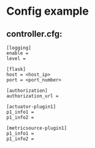 # Config example

## controller.cfg: 
```
[logging]
enable = 
level = 

[flask]
host = <host_ip>
port = <port_number>

[authorization]
authorization_url =

[actuator-plugin1]
p1_info1 = 
p1_info2 =

[metricsource-plugin1]
p1_info1 = 
p1_info2 =
```
